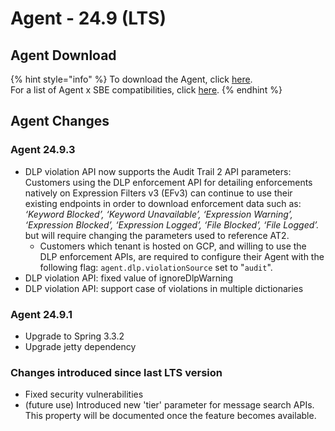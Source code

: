 # Agent - 24.9 (LTS)

## Agent Download

{% hint style="info" %}
To download the Agent, click [here](https://static.symphony.com/agent/agent-24.9.3.zip).\
For a list of Agent x SBE compatibilities, click [here](../../agent-guide/sbe-x-agent-compatibility-matrix.md).
{% endhint %}

## Agent Changes

### Agent 24.9.3

* DLP violation API now supports the Audit Trail 2 API parameters: Customers using the DLP enforcement API for detailing enforcements natively on Expression Filters v3 (EFv3) can continue to use their existing endpoints in order to download enforcement data such as: _‘Keyword Blocked’, ‘Keyword Unavailable’, ‘Expression Warning’, ‘Expression Blocked’, ‘Expression Logged’, ‘File Blocked’, ‘File Logged’._ but will require changing the parameters used to reference AT2.&#x20;
  * Customers which tenant is hosted on GCP, and willing to use the DLP enforcement APIs, are required to configure their Agent with the following flag: `agent.dlp.violationSource` set to "`audit`".&#x20;
* DLP violation API: fixed value of ignoreDlpWarning
* DLP violation API: support case of violations in multiple dictionaries

### Agent 24.9.1

* Upgrade to Spring 3.3.2
* Upgrade jetty dependency

### Changes introduced since last LTS version

* Fixed security vulnerabilities
* (future use) Introduced new 'tier' parameter for message search APIs. This property will be documented once the feature becomes available.
